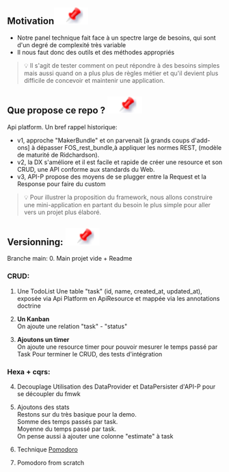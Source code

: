 ## Motivation[![](https://raw.githubusercontent.com/aregtech/areg-sdk/master/docs/img/pin.svg)](#motivation)

- Notre panel technique fait face à un spectre large de besoins, qui sont d'un degré de complexité très variable
- Il nous faut donc des outils et des méthodes appropriés

> 💡 Il s'agit de tester comment on peut répondre à des besoins simples mais aussi quand on a plus
plus de règles métier et qu'il devient plus difficile de concevoir et maintenir une application.


## Que propose ce repo ? [![](https://raw.githubusercontent.com/aregtech/areg-sdk/master/docs/img/pin.svg)](#roadmap)

Api platform. Un bref rappel historique:
- v1, approche "MakerBundle" et on parvenait [à grands coups d'add-ons] à dépasser FOS_rest_bundle,à appliquer les normes REST, (modèle de maturité de Ridchardson).
- v2, la DX s'améliore et il est facile et rapide de créer une resource et son CRUD, une API conforme aux standards du Web.
- v3, API-P propose des moyens de se plugger entre la Request et la Response pour faire du custom

> 💡 Pour illustrer la proposition du framework, nous allons construire une mini-application en partant du besoin
le plus simple pour aller vers un projet plus élaboré.

## Versionning: [![](https://raw.githubusercontent.com/aregtech/areg-sdk/master/docs/img/pin.svg)](#branches)

Branche main:
0. Main projet vide + Readme


### CRUD:

1. Une TodoList
Une table "task" (id, name, created_at, updated_at), exposée via Api Platform en ApiResource
et mappée via les annotations doctrine

2. **Un Kanban**\
   On ajoute une relation "task" - "status"

3. **Ajoutons un timer**\
On ajoute une resource timer pour pouvoir mesurer le temps passé par Task
Pour terminer le CRUD, des tests d'intégration


### Hexa + cqrs:

4. Decouplage
   Utilisation des DataProvider et DataPersister d'API-P pour se découpler du fmwk

5. Ajoutons des stats\
   Restons sur du très basique pour la demo. \
   Somme des temps passés par task. \
   Moyenne du temps passé par task. \
   On pense aussi à ajouter une colonne "estimate" à task

6. Technique [Pomodoro](./Pomodoro.md)

7. Pomodoro from scratch
